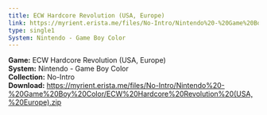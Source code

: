 ```yaml
---
title: ECW Hardcore Revolution (USA, Europe)
link: https://myrient.erista.me/files/No-Intro/Nintendo%20-%20Game%20Boy%20Color/ECW%20Hardcore%20Revolution%20(USA,%20Europe).zip
type: single1
System: Nintendo - Game Boy Color
---
```

<b>Game:</b> ECW Hardcore Revolution (USA, Europe)<br>
<b>System:</b> Nintendo - Game Boy Color<br>
<b>Collection:</b> No-Intro<br>
<b>Download:</b> https://myrient.erista.me/files/No-Intro/Nintendo%20-%20Game%20Boy%20Color/ECW%20Hardcore%20Revolution%20(USA,%20Europe).zip